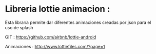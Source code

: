 # Libreria lottie animacion :

  Esta libraría permite dar diferentes animaciones creadas por json para el uso de splash

  GIT : https://github.com/airbnb/lottie-android

  Animaciones : http://www.lottiefiles.com/?page=1
